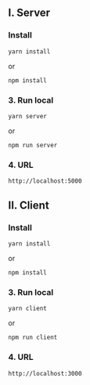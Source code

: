 ## I. Server
 
### Install
```
yarn install
```

or

```
npm install
```

### 3. Run local
```
yarn server
```

or

```
npm run server
```

### 4. URL
```
http://localhost:5000
```

## II. Client

### Install
```
yarn install
```

or

```
npm install
```

### 3. Run local
```
yarn client
```

or

```
npm run client
```

### 4. URL
```
http://localhost:3000
```
